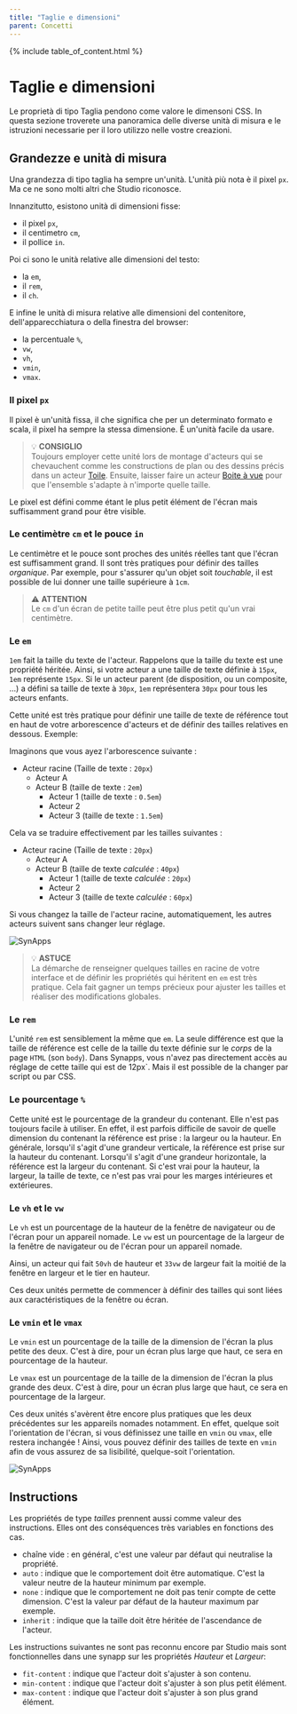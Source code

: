 ```yaml
---
title: "Taglie e dimensioni"
parent: Concetti
---
```


{% include table_of_content.html %}

# Taglie e dimensioni

Le proprietà di tipo Taglia pendono come valore le dimensoni CSS. In questa sezione troverete una panoramica delle diverse unità di misura e le istruzioni necessarie per il loro utilizzo nelle vostre creazioni.

## Grandezze e unità di misura

Una grandezza di tipo taglia ha sempre un'unità. L'unità più nota è il pixel `px`. Ma ce ne sono molti altri che Studio riconosce.

Innanzitutto, esistono unità di dimensioni fisse:
- il pixel `px`,
- il centimetro `cm`,
- il pollice `in`.

Poi ci sono le unità relative alle dimensioni del testo:
- la `em`,
- il `rem`,
- il `ch`.

E infine le unità di misura relative alle dimensioni del contenitore, dell'apparecchiatura o della finestra del browser:
- la percentuale `%`,
- `vw`,
- `vh`,
- `vmin`,
- `vmax`.

### Il pixel `px`

Il pixel è un'unità fissa, il che significa che per un determinato formato e scala, il pixel ha sempre la stessa dimensione. È un'unità facile da usare.

> 💡 **CONSIGLIO**<br>
> Toujours employer cette unité lors de montage d'acteurs qui se chevauchent comme les constructions de plan ou des dessins précis dans un acteur [Toile](./actor-types/layout-canvas.md). Ensuite, laisser faire un acteur [Boite à vue](./actor-types/layout-view-box.md) pour que l'ensemble s'adapte à n'importe quelle taille.

Le pixel est défini comme étant le plus petit élément de l'écran mais suffisamment grand pour être visible.

### Le centimètre `cm` et le pouce `in`

Le centimètre et le pouce sont proches des unités réelles tant que l'écran est suffisamment grand.
Il sont très pratiques pour définir des tailles *organique*. Par exemple, pour s'assurer qu'un objet soit *touchable*, il est possible de lui donner une taille supérieure à `1cm`.

> ⚠️ **ATTENTION**<br>
> Le `cm` d'un écran de petite taille peut être plus petit qu'un vrai centimètre.


### Le `em`

`1em` fait la taille du texte de l'acteur. Rappelons que la taille du texte est une propriété héritée.
Ainsi, si votre acteur a une taille de texte définie à `15px`, `1em` représente `15px`.
Si le un acteur parent (de disposition, ou un composite, ...) a défini sa taille de texte à `30px`, `1em` représentera `30px` pour tous les acteurs enfants.

Cette unité est très pratique pour définir une taille de texte de référence tout en haut de votre arborescence d'acteurs et de définir des tailles relatives en dessous.
Exemple:

Imaginons que vous ayez l'arborescence suivante :
- Acteur racine (Taille de texte : `20px`)
  - Acteur A
  - Acteur B (taille de texte : `2em`)
    - Acteur 1 (taille de texte : `0.5em`)
    - Acteur 2
    - Acteur 3 (taille de texte : `1.5em`)

Cela va se traduire effectivement par les tailles suivantes :
- Acteur racine (Taille de texte : `20px`)
  - Acteur A
  - Acteur B (taille de texte *calculée* : `40px`)
    - Acteur 1 (taille de texte *calculée* : `20px`)
    - Acteur 2
    - Acteur 3 (taille de texte *calculée* : `60px`)

Si vous changez la taille de l'acteur racine, automatiquement, les autres acteurs suivent sans changer leur réglage.

![SynApps](../assets/concepts/sizes/sample-em.gif)


> 💡 **ASTUCE**<br>
> La démarche de renseigner quelques tailles en racine de votre interface et de définir les propriétés qui héritent en `em` est très pratique. Cela fait gagner un temps précieux pour ajuster les tailles et réaliser des modifications globales.

### Le `rem`

L'unité `rem` est sensiblement la même que `em`. La seule différence est que la taille de référence est celle de la taille du texte définie sur le *corps* de la page `HTML` (son `body`). Dans Synapps, vous n'avez pas directement accès au réglage de cette taille qui est de 12px`. Mais il est possible de la changer par script ou par CSS.

### Le pourcentage `%`

Cette unité est le pourcentage de la grandeur du contenant. Elle n'est pas toujours facile à utiliser. En effet, il est parfois difficile de savoir de quelle dimension du contenant la référence est prise : la largeur ou la hauteur. En générale, lorsqu'il s'agit d'une grandeur verticale, la référence est prise sur la hauteur du contenant. Lorsqu'il s'agit d'une grandeur horizontale, la référence est la largeur du contenant. Si c'est vrai pour la hauteur, la largeur, la taille de texte, ce n'est pas vrai pour les marges intérieures et extérieures.

### Le `vh` et le `vw`

Le `vh` est un pourcentage de la hauteur de la fenêtre de navigateur ou de l'écran pour un appareil nomade.
Le `vw` est un pourcentage de la largeur de la fenêtre de navigateur ou de l'écran pour un appareil nomade.

Ainsi, un acteur qui fait `50vh` de hauteur et `33vw` de largeur fait la moitié de la fenêtre en largeur et le tier en hauteur.

Ces deux unités permette de commencer à définir des tailles qui sont liées aux caractéristiques de la fenêtre ou écran.

### Le `vmin` et le `vmax`

Le `vmin` est un pourcentage de la taille de la dimension de l'écran la plus petite des deux. C'est à dire, pour un écran plus large que haut, ce sera en pourcentage de la hauteur.

Le `vmax` est un pourcentage de la taille de la dimension de l'écran la plus grande des deux. C'est à dire, pour un écran plus large que haut, ce sera en pourcentage de la largeur.

Ces deux unités s'avèrent être encore plus pratiques que les deux précédentes sur les appareils nomades notamment. En effet, quelque soit l'orientation de l'écran, si vous définissez une taille en `vmin` ou `vmax`, elle restera inchangée !
Ainsi, vous pouvez définir des tailles de texte en `vmin` afin de vous assurez de sa lisibilité, quelque-soit l'orientation.


![SynApps](../assets/concepts/sizes/sample-vmin.gif)

## Instructions

Les propriétés de type *tailles* prennent aussi comme valeur des instructions. Elles ont des conséquences très variables en fonctions des cas.

- chaîne vide : en général, c'est une valeur par défaut qui neutralise la propriété.
- `auto` : indique que le comportement doit être automatique. C'est la valeur neutre de la hauteur minimum par exemple.
- `none` : indique que le comportement ne doit pas tenir compte de cette dimension. C'est la valeur par défaut de la hauteur maximum par exemple.
- `inherit` : indique que la taille doit être héritée de l'ascendance de l'acteur.

Les instructions suivantes ne sont pas reconnu encore par Studio mais sont fonctionnelles dans une synapp sur les propriétés *Hauteur* et *Largeur*:

- `fit-content` : indique que l'acteur doit s'ajuster à son contenu.
- `min-content` : indique que l'acteur doit s'ajuster à son plus petit élément.
- `max-content` : indique que l'acteur doit s'ajuster à son plus grand élément.
